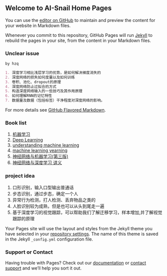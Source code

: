## Welcome to AI-Snail Home Pages

You can use the [editor on GitHub](https://github.com/ai-snail/lab/edit/master/README.md) to maintain and preview the content for your website in Markdown files.

Whenever you commit to this repository, GitHub Pages will run [Jekyll](https://jekyllrb.com/) to rebuild the pages in your site, from the content in your Markdown files.

### Unclear issue

```markdown
by hzq

1. 深度学习相比浅层学习的优势，是如何解决梯度消失的
2. 深度网络的损失如何度量以及如何训练
3. 卷积、池化、dropout的原理
4. 深度网络防止过拟合的方式
5. 构造深度网络输入的一些技巧及其作用原理
6. 如何理解RNN的记忆特性
7. 数据量及数据（包括标签）干净程度对深度网络的影响。
```

For more details see [GitHub Flavored Markdown](https://guides.github.com/features/mastering-markdown/).

### Book list

1. [机器学习](https://book.douban.com/subject/26708119/)
2. [Deep Learning](https://github.com/exacity/deeplearningbook-chinese)
3. [understanding machine learning](https://book.douban.com/subject/25737750/)
4. [machine learning yearning](http://www.mlyearning.org/)
5. [神经网络与机器学习(第三版)](https://book.douban.com/subject/5952531/)
6. [神经网络与深度学习 讲义](http://download.csdn.net/detail/zkyliufeng/9353123)

### project idea
1. 口形识别，输入口型输出普通话
2. 步态识别，通过步态，确定一个人
3. 异常行为检测，打人检测、丢弃物品之类的
4. 人脸识别较为成熟，但是也可以从头到尾走一遍
5. 基于深度学习的视觉跟踪，可以帮助我们了解迁移学习，样本增加,并了解视觉跟踪的原理

Your Pages site will use the layout and styles from the Jekyll theme you have selected in your [repository settings](https://github.com/ai-snail/lab/settings). The name of this theme is saved in the Jekyll `_config.yml` configuration file.

### Support or Contact

Having trouble with Pages? Check out our [documentation](https://help.github.com/categories/github-pages-basics/) or [contact support](https://github.com/contact) and we’ll help you sort it out.
